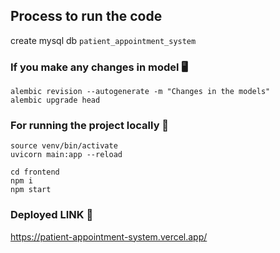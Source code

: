 ## Process to run the code

create mysql db `patient_appointment_system`


### If you make any changes in model 🖥️

```
alembic revision --autogenerate -m "Changes in the models"
alembic upgrade head
```


### For running the project locally 🏃

```
source venv/bin/activate
uvicorn main:app --reload
```

```
cd frontend
npm i
npm start
```


### Deployed LINK  🔗

https://patient-appointment-system.vercel.app/
